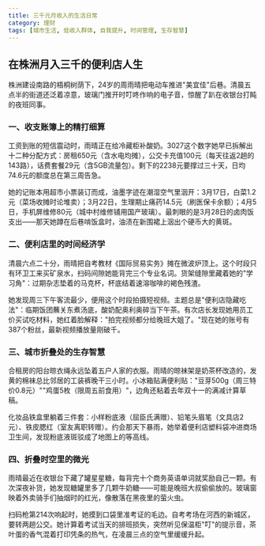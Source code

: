 ```yaml
---
title: 三千元月收入的生活日常
category: 理财
tags: [城市生活, 低收入群体, 自我提升, 时间管理, 生存智慧]
---
```

## 在株洲月入三千的便利店人生
 
 株洲建设南路的梧桐树荫下，24岁的周雨晴把电动车推进"美宜佳"后巷。清晨五点半的街道还泛着凉意，玻璃门推开时叮咚作响的电子音，惊醒了趴在收银台打盹的夜班同事。
 
### 一、收支账簿上的精打细算
工资到账的短信震动时，雨晴正在给冷藏柜补酸奶。3027这个数字她早已拆解出十二种分配方式：房租650元（含水电均摊），公交卡充值100元（每天往返2趟的143路），话费套餐29元（含5GB流量包）。剩下的2238元要撑过三十天，日均74.6元的额度总在第三周告急。

她的记账本用超市小票装订而成，油墨字迹在潮湿空气里洇开：3月17日，白菜1.2元（菜场收摊时论堆卖）；3月22日，生理期止痛药14.5元（刷医保卡余额）；4月5日，手机屏维修80元（城中村维修铺用国产玻璃）。最刺眼的是3月28日的卤肉饭支出——那天她蹲在后巷啃饭盒时，油渍在新围裙上洇出个硬币大的黄斑。


### 二、便利店里的时间经济学
清晨六点二十分，雨晴把自考教材《国际贸易实务》摊在微波炉顶上。这个时段只有环卫工来买矿泉水，扫码间隙她能背完三个专业名词。货架缝隙里藏着她的"学习角"：过期杂志垫着的马克杯，杯底结着速溶咖啡的褐色残渣。

她发现周三下午客流最少，便用这个时段拍摄短视频。主题总是"便利店隐藏吃法"：临期饭团蘸关东煮汤底，酸奶配奥利奥碎当下午茶。有次店长发现她用员工价买试吃材料，她红着脸解释："拍完视频都分给晚班大姐了。"现在她的账号有387个粉丝，最新视频播放量刚破千。


### 三、城市折叠处的生存智慧
合租房的阳台晾衣绳永远坠着五户人家的衣服。雨晴的晾袜架是奶茶杯改造的，发黄的棉袜总比邻居的工装裤晚干三小时。小冰箱贴满便利贴："豆芽500g（周三特价0.8元）""鸡蛋5枚（限周五前食用）"，边角还粘着去年双十一的满减计算草稿。

化妆品铁盒里躺着三件套：小样粉底液（屈臣氏满赠）、铅笔头眉笔（文具店2元）、铁皮腮红（室友离职转赠）。约会那天下暴雨，她举着便利店塑料袋冲进商场卫生间，发现粉底液斑驳成了地图上的等高线。


### 四、折叠时空里的微光
雨晴最近在收银台下藏了罐星星糖，每背完十个商务英语单词就奖励自己一颗。有次深夜补货，她发现糖罐里多了几颗牛奶糖——可能是晚班大叔偷偷放的。玻璃窗映着外卖骑手们抽烟时的红光，像散落在黑夜里的萤火虫。

扫码枪第214次响起时，她摸到口袋里准考证的毛边。自考考场在河西的新城区，要转两趟公交。她计算着考试当天的排班损失，突然听见保温柜"叮"的提示音，茶叶蛋的香气混着打印凭条的热气，在凌晨三点的空气里缓缓升起。